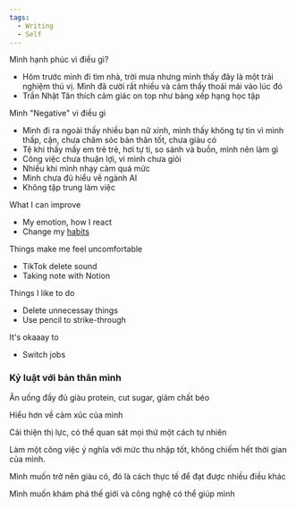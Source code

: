 ```yaml
---
tags:
  - Writing
  - Self
---
```

Mình hạnh phúc vì điều gì?

- Hôm trước mình đi tìm nhà, trời mưa nhưng mình thấy đây là một trải nghiệm thú vị. Mình đã cười rất nhiều và cảm thấy thoải mái vào lúc đó
- Trần Nhật Tân thích cảm giác on top như bảng xếp hạng học tập
    
Mình "Negative" vì điều gì

- Mình đi ra ngoài thấy nhiều bạn nữ xinh, mình thấy không tự tin vì mình thấp, cận, chưa chăm sóc bản thân tốt, chưa giàu có
- Tệ khi thấy mấy em trẻ trẻ, hơi tự ti, so sánh và buồn, mình nên làm gì
- Công việc chưa thuận lợi, vì mình chưa giỏi
- Nhiều khi mình nhạy cảm quá mức
- Mình chưa đủ hiểu về ngành AI
- Không tập trung làm việc

What I can improve

- My emotion, how I react
- Change my [habits](Habit.md)

Things make me feel uncomfortable

- TikTok delete sound
- Taking note with Notion

Things I like to do

- Delete unnecessay things
- Use pencil to strike-through

It's okaaay to

- Switch jobs

### Kỷ luật với bản thân mình

Ăn uống đầy đủ giàu protein, cut sugar, giảm chất béo

Hiểu hơn về cảm xúc của mình

Cải thiện thị lực, có thể quan sát mọi thứ một cách tự nhiên

Làm một công việc ý nghĩa với mức thu nhập tốt, không chiếm hết thời gian của mình.

Mình muốn trở nên giàu có, đó là cách thực tế để đạt được nhiều điều khác

Mình muốn khám phá thế giới và công nghệ có thể giúp mình